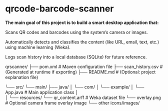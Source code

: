# qrcode-barcode-scanner
**The main goal of this project is to build a smart desktop application that:**

Scans QR codes and barcodes using the system’s camera or images.

Automatically detects and classifies the content (like URL, email, text, etc.) using machine learning (Weka).

Logs scan history into a local database (SQLite) for future reference.


qrscanner/
├── pom.xml                           # Maven configuration file
├── scan_history.csv                  # (Generated at runtime if exporting)
├── README.md                         # (Optional: project explanation file)

└── src/
    └── main/
        ├── java/
        │   └── com/
        │       └── example/
        │           └── App.java      # Main application class
        │           
        │
        └── resources/
            └── qr_content.arff      # Weka dataset file
            └── overlay.png          # Optional camera frame overlay image
            └── other icons/images/  
